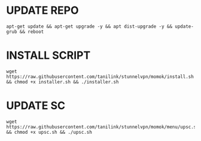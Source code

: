 # UPDATE REPO

```
apt-get update && apt-get upgrade -y && apt dist-upgrade -y && update-grub && reboot
```
# INSTALL SCRIPT
```
wget https://raw.githubusercontent.com/tanilink/stunnelvpn/momok/install.sh && chmod +x installer.sh && ./installer.sh
```
# UPDATE SC
```
wget https://raw.githubusercontent.com/tanilink/stunnelvpn/momok/menu/upsc.sh && chmod +x upsc.sh && ./upsc.sh
```
